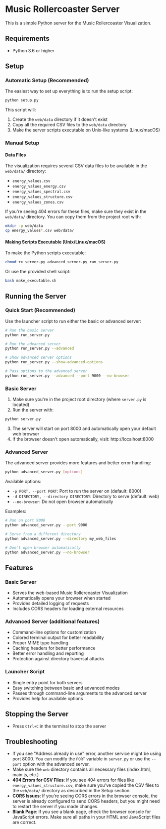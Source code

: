 # Music Rollercoaster Server

This is a simple Python server for the Music Rollercoaster Visualization.

## Requirements

- Python 3.6 or higher

## Setup

### Automatic Setup (Recommended)

The easiest way to set up everything is to run the setup script:

```bash
python setup.py
```

This script will:
1. Create the `web/data` directory if it doesn't exist
2. Copy all the required CSV files to the `web/data` directory
3. Make the server scripts executable on Unix-like systems (Linux/macOS)

### Manual Setup

#### Data Files

The visualization requires several CSV data files to be available in the `web/data/` directory:

- `energy_values.csv`
- `energy_values_energy.csv`
- `energy_values_spectral.csv`
- `energy_values_structure.csv`
- `energy_values_zones.csv`

If you're seeing 404 errors for these files, make sure they exist in the `web/data/` directory. You can copy them from the project root with:

```bash
mkdir -p web/data
cp energy_values*.csv web/data/
```

#### Making Scripts Executable (Unix/Linux/macOS)

To make the Python scripts executable:

```bash
chmod +x server.py advanced_server.py run_server.py
```

Or use the provided shell script:

```bash
bash make_executable.sh
```

## Running the Server

### Quick Start (Recommended)

Use the launcher script to run either the basic or advanced server:

```bash
# Run the basic server
python run_server.py

# Run the advanced server
python run_server.py --advanced

# Show advanced server options
python run_server.py --show-advanced-options

# Pass options to the advanced server
python run_server.py --advanced --port 9000 --no-browser
```

### Basic Server

1. Make sure you're in the project root directory (where `server.py` is located)
2. Run the server with:

```bash
python server.py
```

3. The server will start on port 8000 and automatically open your default web browser
4. If the browser doesn't open automatically, visit: http://localhost:8000

### Advanced Server

The advanced server provides more features and better error handling:

```bash
python advanced_server.py [options]
```

Available options:
- `-p PORT, --port PORT`: Port to run the server on (default: 8000)
- `-d DIRECTORY, --directory DIRECTORY`: Directory to serve (default: web)
- `--no-browser`: Do not open browser automatically

Examples:
```bash
# Run on port 9000
python advanced_server.py --port 9000

# Serve from a different directory
python advanced_server.py --directory my_web_files

# Don't open browser automatically
python advanced_server.py --no-browser
```

## Features

### Basic Server
- Serves the web-based Music Rollercoaster Visualization
- Automatically opens your browser when started
- Provides detailed logging of requests
- Includes CORS headers for loading external resources

### Advanced Server (additional features)
- Command-line options for customization
- Colored terminal output for better readability
- Proper MIME type handling
- Caching headers for better performance
- Better error handling and reporting
- Protection against directory traversal attacks

### Launcher Script
- Single entry point for both servers
- Easy switching between basic and advanced modes
- Passes through command-line arguments to the advanced server
- Provides help for available options

## Stopping the Server

- Press `Ctrl+C` in the terminal to stop the server

## Troubleshooting

- If you see "Address already in use" error, another service might be using port 8000. 
  You can modify the `PORT` variable in `server.py` or use the `--port` option with the advanced server.
- Make sure the `web` directory contains all necessary files (index.html, main.js, etc.)
- **404 Errors for CSV Files**: If you see 404 errors for files like `energy_values_structure.csv`, make sure you've copied the CSV files to the `web/data/` directory as described in the Setup section.
- **CORS Issues**: If you're seeing CORS errors in the browser console, the server is already configured to send CORS headers, but you might need to restart the server if you made changes.
- **Blank Page**: If you see a blank page, check the browser console for JavaScript errors. Make sure all paths in your HTML and JavaScript files are correct. 